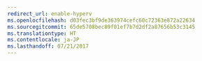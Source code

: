 ```yaml
---
redirect_url: enable-hyperv
ms.openlocfilehash: d03fec3bf9de363974cefc60c72363e872a22634
ms.sourcegitcommit: 65de5708bec89f01ef7b7d2df2a87656b53c3145
ms.translationtype: HT
ms.contentlocale: ja-JP
ms.lasthandoff: 07/21/2017
---
```

